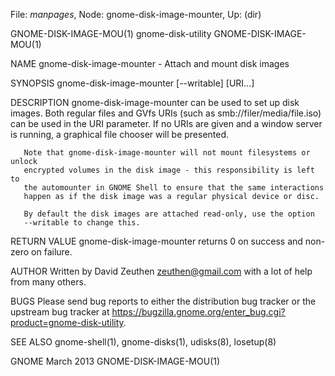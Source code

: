 File: *manpages*,  Node: gnome-disk-image-mounter,  Up: (dir)

GNOME-DISK-IMAGE-MOU(1)       gnome-disk-utility       GNOME-DISK-IMAGE-MOU(1)



NAME
       gnome-disk-image-mounter - Attach and mount disk images

SYNOPSIS
       gnome-disk-image-mounter [--writable] [URI...]

DESCRIPTION
       gnome-disk-image-mounter can be used to set up disk images. Both
       regular files and GVfs URIs (such as smb://filer/media/file.iso) can be
       used in the URI parameter. If no URIs are given and a window server is
       running, a graphical file chooser will be presented.

       Note that gnome-disk-image-mounter will not mount filesystems or unlock
       encrypted volumes in the disk image - this responsibility is left to
       the automounter in GNOME Shell to ensure that the same interactions
       happen as if the disk image was a regular physical device or disc.

       By default the disk images are attached read-only, use the option
       --writable to change this.

RETURN VALUE
       gnome-disk-image-mounter returns 0 on success and non-zero on failure.

AUTHOR
       Written by David Zeuthen <zeuthen@gmail.com> with a lot of help from
       many others.

BUGS
       Please send bug reports to either the distribution bug tracker or the
       upstream bug tracker at
       https://bugzilla.gnome.org/enter_bug.cgi?product=gnome-disk-utility.

SEE ALSO
       gnome-shell(1), gnome-disks(1), udisks(8), losetup(8)



GNOME                             March 2013           GNOME-DISK-IMAGE-MOU(1)
